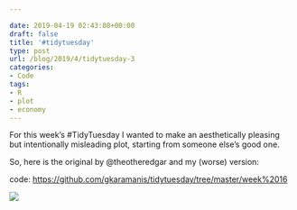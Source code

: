 ```yaml
---

date: 2019-04-19 02:43:08+00:00
draft: false
title: '#tidytuesday'
type: post
url: /blog/2019/4/tidytuesday-3
categories:
- Code
tags:
- R
- plot
- economy
---
```


For this week’s #TidyTuesday I wanted to make an aesthetically pleasing but intentionally misleading plot, starting from someone else’s good one.

So, here is the original by @theotheredgar and my (worse) version:

code: https://github.com/gkaramanis/tidytuesday/tree/master/week%2016


  
![](/images/2019-04-19-20194tidytuesday-3/image-asset.png)

